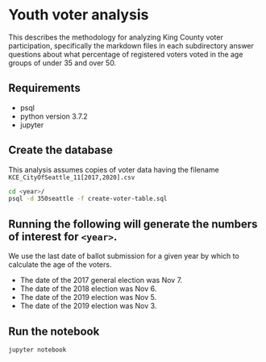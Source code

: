 # Youth voter analysis

This describes the methodology for analyzing King County voter participation, specifically the markdown files in each subdirectory answer questions about what percentage of registered voters voted in the age groups of under 35 and over 50.

## Requirements

* psql
* python version 3.7.2
* jupyter

## Create the database

This analysis assumes copies of voter data having the filename `KCE_CityOfSeattle_11[2017,2020].csv`

```bash
cd <year>/
psql -d 350seattle -f create-voter-table.sql
```

## Running the following will generate the numbers of interest for `<year>`.

We use the last date of ballot submission for a given year by which to calculate the age of the voters.

* The date of the 2017 general election was Nov 7.
* The date of the 2018 election was Nov 6.
* The date of the 2019 election was Nov 5. 
* The date of the 2019 election was Nov 3. 

## Run the notebook

```bash
jupyter notebook
```
